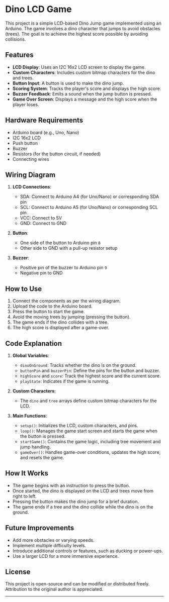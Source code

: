 # Dino LCD Game

This project is a simple LCD-based Dino Jump game implemented using an Arduino. The game involves a dino character that jumps to avoid obstacles (trees). The goal is to achieve the highest score possible by avoiding collisions.

## Features

- **LCD Display**: Uses an I2C 16x2 LCD screen to display the game.
- **Custom Characters**: Includes custom bitmap characters for the dino and trees.
- **Button Input**: A button is used to make the dino jump.
- **Scoring System**: Tracks the player's score and displays the high score.
- **Buzzer Feedback**: Emits a sound when the jump button is pressed.
- **Game Over Screen**: Displays a message and the high score when the player loses.

## Hardware Requirements

- Arduino board (e.g., Uno, Nano)
- I2C 16x2 LCD
- Push button
- Buzzer
- Resistors (for the button circuit, if needed)
- Connecting wires

## Wiring Diagram

1. **LCD Connections**:
   - SDA: Connect to Arduino A4 (for Uno/Nano) or corresponding SDA pin
   - SCL: Connect to Arduino A5 (for Uno/Nano) or corresponding SCL pin
   - VCC: Connect to 5V
   - GND: Connect to GND

2. **Button**:
   - One side of the button to Arduino pin `8`
   - Other side to GND with a pull-up resistor setup

3. **Buzzer**:
   - Positive pin of the buzzer to Arduino pin `9`
   - Negative pin to GND

## How to Use

1. Connect the components as per the wiring diagram.
2. Upload the code to the Arduino board.
3. Press the button to start the game.
4. Avoid the moving trees by jumping (pressing the button).
5. The game ends if the dino collides with a tree.
6. The high score is displayed after a game-over.

## Code Explanation

1. **Global Variables**:
   - `dinoOnGround`: Tracks whether the dino is on the ground.
   - `buttonPin` and `buzzerPin`: Define the pins for the button and buzzer.
   - `highScore` and `score`: Track the highest score and the current score.
   - `playState`: Indicates if the game is running.

2. **Custom Characters**:
   - The `dino` and `tree` arrays define custom bitmap characters for the LCD.

3. **Main Functions**:
   - `setup()`: Initializes the LCD, custom characters, and pins.
   - `loop()`: Manages the game start screen and starts the game when the button is pressed.
   - `startGame()`: Contains the game logic, including tree movement and jump handling.
   - `gameOver()`: Handles game-over conditions, updates the high score, and resets the game.

## How It Works

- The game begins with an instruction to press the button.
- Once started, the dino is displayed on the LCD and trees move from right to left.
- Pressing the button makes the dino jump for a brief duration.
- The game ends if a tree and the dino collide while the dino is on the ground.

## Future Improvements

- Add more obstacles or varying speeds.
- Implement multiple difficulty levels.
- Introduce additional controls or features, such as ducking or power-ups.
- Use a larger LCD for a more immersive experience.

## License

This project is open-source and can be modified or distributed freely. Attribution to the original author is appreciated.

---


